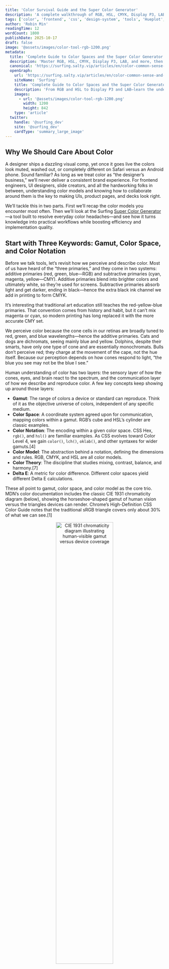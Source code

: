 ```yaml
---
title: 'Color Survival Guide and the Super Color Generator'
description: 'A complete walkthrough of RGB, HSL, CMYK, Display P3, LAB, and more, paired with Surfing Super Color Generator workflows that help developers, designers, and presenters collaborate on color.'
tags: ['color', 'frontend', 'css', 'design-system', 'tools', 'Hueplot', 'Super Color Generator']
author: 'Robin Min'
readingTime: 12
wordCount: 1800
publishDate: 2025-10-17
draft: false
image: '@assets/images/color-tool-rgb-1200.png'
metadata:
  title: 'Complete Guide to Color Spaces and the Super Color Generator | Surfing'
  description: 'Master RGB, HSL, CMYK, Display P3, LAB, and more, then use the Surfing Super Color Generator to generate gradients, palettes, and multi-platform swatches in minutes.'
  canonical: 'https://surfing.salty.vip/articles/en/color-common-sense-and-tools'
  openGraph:
    url: 'https://surfing.salty.vip/articles/en/color-common-sense-and-tools'
    siteName: 'Surfing'
    title: 'Complete Guide to Color Spaces and the Super Color Generator'
    description: 'From RGB and HSL to Display P3 and LAB—learn the underlying models and conversion techniques, supported by the Surfing Super Color Generator for faster delivery.'
    images:
      - url: '@assets/images/color-tool-rgb-1200.png'
        width: 1200
        height: 842
    type: 'article'
  twitter:
    handle: '@surfing_dev'
    site: '@surfing_dev'
    cardType: 'summary_large_image'
---
```


## Why We Should Care About Color

A designer ships a dazzling visual comp, yet once it goes live the colors look muted, washed out, or completely different on Safari versus an Android phone. Sound familiar? As long as we treat color as “the designer’s business,” we’ll never deliver a consistent brand experience. For frontend engineers, UI designers, slide creators, and all the hardworking folks in between, understanding color models and knowing how to collaborate around them is the key to making UIs, product pages, and decks look right.

We’ll tackle this in two parts. First we’ll recap the color models you encounter most often. Then we’ll look at the Surfing [Super Color Generator](https://surfing.salty.vip/showcase/en/color-gradient-gen/)—a tool built to resolve everyday color headaches—and see how it turns knowledge into practical workflows while boosting efficiency and implementation quality.

## Start with Three Keywords: Gamut, Color Space, and Color Notation

Before we talk tools, let’s revisit how we perceive and describe color. Most of us have heard of the “three primaries,” and they come in two systems: additive primaries (red, green, blue—RGB) and subtractive primaries (cyan, magenta, yellow—CMY). Additive primaries blend into brighter colors and ultimately white, so they’re used for screens. Subtractive primaries absorb light and get darker, ending in black—hence the extra black ink channel we add in printing to form CMYK.

It’s interesting that traditional art education still teaches the red-yellow-blue primaries. That convention comes from history and habit, but it can’t mix magenta or cyan, so modern printing has long replaced it with the more accurate CMY set.

We perceive color because the cone cells in our retinas are broadly tuned to red, green, and blue wavelengths—hence the additive primaries. Cats and dogs are dichromats, seeing mainly blue and yellow. Dolphins, despite their smarts, have only one type of cone and are essentially monochromats. Bulls don’t perceive red; they charge at the movement of the cape, not the hue itself. Because our perception depends on how cones respond to light, “the blue you see may not be the blue I see.”

Human understanding of color has two layers: the sensory layer of how the cones, eyes, and brain react to the spectrum, and the communication layer of how we describe and reproduce color. A few key concepts keep showing up around those layers:

- **Gamut**: The range of colors a device or standard can reproduce. Think of it as the objective universe of colors, independent of any specific medium.
- **Color Space**: A coordinate system agreed upon for communication, mapping colors within a gamut. RGB’s cube and HSL’s cylinder are classic examples.
- **Color Notation**: The encoding within a given color space. CSS Hex, `rgb()`, and `hsl()` are familiar examples. As CSS evolves toward Color Level 4, we gain `color()`, `lch()`, `oklab()`, and other syntaxes for wider gamuts.[4]
- **Color Model**: The abstraction behind a notation, defining the dimensions and rules. RGB, CMYK, and HSL are all color models.
- **Color Theory**: The discipline that studies mixing, contrast, balance, and harmony.[7]
- **Delta E**: A metric for color difference. Different color spaces yield different Delta E calculations.

These all point to gamut, color space, and color model as the core trio. MDN’s color documentation includes the classic CIE 1931 chromaticity diagram (below), showing the horseshoe-shaped gamut of human vision versus the triangles devices can render. Chrome’s High-Definition CSS Color Guide notes that the traditional sRGB triangle covers only about 30% of what we can see.[1]

<div align="center">
  <img src="/assets/images/CIE1931xy_gamut_comparison.svg.png" alt="CIE 1931 chromaticity diagram illustrating human-visible gamut versus device coverage" style="width: 60%; max-width: 480px;">
</div>

Perception may be innate, but knowledge is built. Color spaces give us mathematical models for describing the attributes and relationships of color. Which space you pick depends on the application: sRGB for the web, CMYK for print, Rec.709 or Rec.2020 for video, and so on.

---

## Color Spaces and How They Interconvert

In practical frontend collaboration, think of color as a pipeline: **confirm the target gamut (sRGB only or extending to Display P3), agree on the working color space (RGB, HSL, LAB, etc.), and decide how the code will encode the values.** With that pipeline in place, cross-device display, wide-gamut assets, and chart palettes all have a shared foundation, and “we couldn’t reproduce the design” stops being an excuse.

Once that pipeline is clear, the color model becomes the blueprint for how a specific space encodes colors. One model typically maps to one space, and the space dictates the notations available—RGB’s Cartesian cube yields `rgb()` and Hex, HSL’s cylinder gives us `hsl()`/`hsla()`, and so on. For each model we’ll follow the same playbook: understand the model, see how the space and notation connect, and note the engineering gotchas.

### A Brief History of Common Color Spaces

If color spaces are maps, then the coordinate systems we rely on are the trails blazed by earlier explorers. In the 1930s the CIE introduced the CIE 1931 chromaticity diagram, essentially drawing the “geographical boundaries” of visible light and becoming the starting point for gamut discussions.[3] Jump to 1996, when Microsoft and HP proposed the **sRGB** standard, giving displays, operating systems, and early web graphics a shared baseline—and letting frontend engineers and UI designers pass colors across devices reliably.[3][4]

Next came **Adobe RGB** in 1998, expanding coverage—especially greener cyans—for the print world. In 2015 Apple brought the film industry’s DCI-P3 gamut to consumer hardware with **Display P3**, turning it into the hot topic in wide-gamut debates.[4] Looking ahead we have **Rec.2020/BT.2100**, targeting HDR and 8K. It hasn’t fully landed on the web yet, but anyone building presentations or video content should keep an eye on it.[4]

This timeline mirrors how collaboration practices have evolved. UI designers choose display gamuts in Figma, developers implement fallbacks in code, and slide creators verify whether the projector supports the same standards. Knowing these milestones helps you diagnose why a deck looks different on a meeting-room screen and equips you for conversations about wide-gamut deliverables with the brand team.

We often depict color spaces as rings or bars, but we can also pick solid shapes that reflect a model’s geometry: RGB’s cube, HSL/HSV’s cylinders, and the more complex forms of the Munsell system.

<div style="display: grid; grid-template-columns: repeat(2, 1fr);">
  <img src="/assets/images/RGB_Cube.png" width="420" style="margin: 2px 0 2px 0;" alt="RGB color cube" />
  <img src="/assets/images/HSL_cylinder.png" width="420" style="margin: 2px 0 2px 0;" alt="HSL cylinder" />
  <img src="/assets/images/HSV_cylinder.png" width="420" style="margin: 2px 0 2px 0;" alt="HSV cylinder" />
  <img src="/assets/images/Munsell_cylindrical.png" width="420" style="margin: 2px 0 2px 0;" alt="Munsell color system structure" />
</div>

### Common Color-Space Conversions

Because color spaces describe gamut, we naturally want to move between them. Most common spaces have deterministic—or near-linear—conversion paths, but their ranges differ, so some conversions aren’t perfectly symmetrical. Knowing that keeps expectations realistic.

Here are the conversions you’ll encounter most often in cross-functional work. The shared game plan is: **separate the color components, linearize the data, then re-encode using the destination space’s matrix or functions.**[5][7]

- **sRGB ↔ Linear sRGB**: CSS or Canvas lighting, gradients, and blend modes require converting gamma-compressed sRGB to the linear space (`srgb` → `srgb-linear`) before rendering, then applying gamma again afterward. That’s how you avoid uneven brightness in engines and animation tooling.[5]

```python
# sRGB values normalized to [0, 1]
if (c_srgb <= 0.04045):
  c_linear = c_srgb / 12.92
else:
  c_linear = ((c_srgb + 0.055) / 1.055) ** 2.4

# Convert back after rendering
if (c_linear <= 0.0031308):
  c_srgb = 12.92 * c_linear
else:
  c_srgb = 1.055 * (c_linear ** (1 / 2.4)) - 0.055
```

  *When to use it*: gradient interpolation, Canvas/WebGL lighting, CSS `mix-blend-mode` math, and any animation pipeline that expects linear light.

- **sRGB ↔ Display P3**: Tools convert colors through an intermediate space such as XYZ or LAB, then project onto the destination gamut using primary vectors. Surfing’s tool and most design apps follow this flow, so designers can hand off Display P3 swatches and developers can implement them with `color(display-p3 …)` without guesswork.[4]

```python
# Linear sRGB to XYZ (D65)
|X|   |0.4124564 0.3575761 0.1804375| |R_lin|
|Y| = |0.2126729 0.7151522 0.0721750|*|G_lin|
|Z|   |0.0193339 0.1191920 0.9503041| |B_lin|

# XYZ to linear Display P3
|R_p3_lin|   | 2.4934969 -0.9313836 -0.4027108| |X|
|G_p3_lin| = |-0.8294889  1.7626640  0.0236247|*|Y|
|B_p3_lin|   | 0.0358458 -0.0761724  0.9568845| |Z|

# Apply the Display P3 gamma curve (≈2.4 exponent)
```

  *When to use it*: wide-gamut themes for iOS/macOS, HDR-ready marketing assets, slide decks that must shine on modern projectors, or anywhere you combine saturated gradients with sRGB fallbacks.

- **RGB ↔ CMYK**: Print workflows rely on ICC profiles, generate a black (K) channel, and respect total ink limits. Run colors through this step ahead of time to avoid “the brochure came back muted” surprises.[7]

```python
# Assume RGB components normalized to [0, 1]
K = 1 - max(R, G, B)
if K < 1:
  C = (1 - R - K) / (1 - K)
  M = (1 - G - K) / (1 - K)
  Y = (1 - B - K) / (1 - K)
else:
  C = M = Y = 0

# CMYK -> RGB
R = (1 - C) * (1 - K)
G = (1 - M) * (1 - K)
B = (1 - Y) * (1 - K)
```

  *When to use it*: brand teams switching between on-screen and print collateral, preflight checks for brochures or swag, and presentations that also need printable handouts.

- **RGB/HSL ↔ LAB/LCH**: Converting through XYZ pays off when you need accessible contrast, palette harmonization, or consistent readability on both projectors and LCDs.[4][7]

```python
# XYZ -> LAB (reference white D65)
fx = f(X / Xn)
fy = f(Y / Yn)
fz = f(Z / Zn)
L = 116 * fy - 16
A = 500 * (fx - fy)
B = 200 * (fy - fz)

# LAB -> LCH
C = sqrt(A**2 + B**2)
H = atan2(B, A)  # degrees, 0°–360°
```

  *When to use it*: WCAG contrast audits, dark-mode tuning, cross-device readability checks, and calculating ΔE when aligning color tokens with physical samples.

- **HSL ↔ RGB**: HSL maps closely to human intuition about brightness, making it ideal for building tone ladders or dark-mode palettes.

```python
# Forward (HSL → RGB)
C = (1 - abs(2 * L - 1)) * S
X = C * (1 - abs((H / 60) % 2 - 1))
m = L - C / 2

sector = int(H // 60) % 6
if sector == 0:
  r1, g1, b1 = C, X, 0
elif sector == 1:
  r1, g1, b1 = X, C, 0
elif sector == 2:
  r1, g1, b1 = 0, C, X
elif sector == 3:
  r1, g1, b1 = 0, X, C
elif sector == 4:
  r1, g1, b1 = X, 0, C
else:
  r1, g1, b1 = C, 0, X

R, G, B = r1 + m, g1 + m, b1 + m

# Reverse (RGB → HSL)
max_rgb = max(R, G, B)
min_rgb = min(R, G, B)
delta = max_rgb - min_rgb
L = (max_rgb + min_rgb) / 2
S = delta / (1 - abs(2 * L - 1)) if delta else 0

if delta == 0:
  H = 0
elif max_rgb == R:
  H = 60 * (((G - B) / delta) % 6)
elif max_rgb == G:
  H = 60 * (((B - R) / delta) + 2)
else:
  H = 60 * (((R - G) / delta) + 4)
```

  *When to use it*: CSS variable-based theming, generating consistent hover/active/disabled states, and building slide templates with graded emphasis colors.

- **HSV ↔ RGB**: HSV is intuitive for color wheels or adjusting base colors plus highlights, since Value directly controls brightness.

```python
# Forward (HSV → RGB)
C = V * S
X = C * (1 - abs((H / 60) % 2 - 1))
m = V - C

sector = int(H // 60) % 6
if sector == 0:
  r1, g1, b1 = C, X, 0
elif sector == 1:
  r1, g1, b1 = X, C, 0
elif sector == 2:
  r1, g1, b1 = 0, C, X
elif sector == 3:
  r1, g1, b1 = 0, X, C
elif sector == 4:
  r1, g1, b1 = X, 0, C
else:
  r1, g1, b1 = C, 0, X

R, G, B = r1 + m, g1 + m, b1 + m

# Reverse (RGB → HSV)
max_rgb = max(R, G, B)
min_rgb = min(R, G, B)
delta = max_rgb - min_rgb
V = max_rgb
S = delta / max_rgb if max_rgb else 0

if delta == 0:
  H = 0
elif max_rgb == R:
  H = 60 * (((G - B) / delta) % 6)
elif max_rgb == G:
  H = 60 * (((B - R) / delta) + 2)
else:
  H = 60 * (((R - G) / delta) + 4)
```

  *When to use it*: interactive color pickers, gradient editors, highlight/shadow adjustments in JS, and quickly testing alternate highlight colors for slide decks.

Memorize these patterns and color conversations stop sounding like different species talking past each other. A simple rule of thumb: **whoever understands the target device best owns the conversion.** Designers or teammates closest to the device confirm the gamut and supply swatches; frontend developers retain wide-gamut values with CSS Color Level 4 syntax while offering sRGB fallbacks; the print or brand team handles the CMYK end. Treat these conversions as your cross-medium dictionary.

---

## Color Models Frontend Developers See All the Time

Now that the fundamentals and conversions are squared away, let’s map everyday frontend terminology back to them.

### RGB & Hex: The Native Tongue of Screens

- **RGB is the default mixing model for screens**, with red, green, and blue channels ranging from 0–255. CSS `rgb()`/`rgba()`, Canvas, and WebGL all use this logic.
- **Hex is just RGB in base 16**—`#FF5500` equals `rgb(255, 85, 0)`. Because it’s concise and universally supported, design handoffs almost always deliver hex values.
- **Watch the gamma**: To produce smooth gradients or control brightness, linearize the values (convert sRGB to linear RGB) before interpolation; otherwise highlights look dull compared with the mock-up.

### HSL / HSV: Bring Color Tweaks Closer to Human Perception

- **HSL (Hue, Saturation, Lightness)** splits color into hue, saturation, and lightness, making it straightforward to control a sequence of tones—keep hue fixed and adjust lightness for a tonal ladder.
- **HSV (Hue, Saturation, Value)** shines when you’re building color wheels or manipulating base colors plus highlights; Value maps directly to brightness.
- **CSS ships `hsl()` but still lacks a native `hsv()` function** (CSS Color Level 4 doesn’t define one).[4] If you need HSV, convert it to RGB/HSL via JavaScript or a tool before rendering. Slide creators can leverage HSL steps to quickly produce title, subtitle, and accent tiers.

### Color Spaces: sRGB, display-p3, and Beyond

- **Why care about color spaces?** Color models describe how values are arranged, while color spaces define the real-world gamut those values live in. MDN’s [glossary entry](https://developer.mozilla.org/en-US/docs/Glossary/Color_space) and Wikipedia’s [color space](https://en.wikipedia.org/wiki/Color_space) article summarize the relationship clearly.[2][3]
- **The web still defaults to sRGB**: `<hex-color>`, `rgb()`, and `hsl()` all live in sRGB, guaranteeing cross-browser stability.
- **display-p3 and other wide gamuts are on the rise**: On supporting browsers you can render richer colors with `color(display-p3 r g b)` and supply fallbacks via `@media (color-gamut: p3)`.[6]
- **Relative colors and linear spaces**: The CSS `color()` function lets you derive new values from existing ones, while `srgb-linear` is perfect for lighting and gradient math.[5]
- **Pipeline tip**: When reviewing design handoffs, always ask, “Is this palette Display P3?” Decide whether you need conversion or sRGB fallbacks before coding.

### CMYK: Don’t Ignore It When Printing

- Even if you mostly ship screens, collaborating with marketing or printing collateral means dealing with **CMYK (cyan, magenta, yellow, black)**.
- **RGB → CMYK is lossy**; neon hues often lose saturation on paper. Simulate conversions early or ask designers for alternate palettes.
- Surfing’s tool can generate CMYK values and flag “out of gamut” colors so you don’t discover issues after files reach the print shop.[8]

### LAB / LCH: When Accessibility Matters

- **LAB is grounded in human perception**, and ΔE (color difference) is calculated in this space.[7] If you need to know how distinct two colors feel to human eyes, LAB is your friend.
- **LCH (Lightness, Chroma, Hue)** is LAB in polar coordinates. CSS Color Level 4 is adding `lch()`, which is more perceptually uniform than HSL and great for gradients or contrast control.[4]
- When you tune dark mode, audit WCAG contrast, or ensure presentations remain legible on both projectors and LCDs, LAB/LCH deliver more reliable results than raw RGB.

Feeling familiar again? Once you grasp how these concepts relate, the frontend color jargon you see every day becomes much easier to navigate.

### Color Management and Accessibility Tips

- **ICC profiles**: Device gamuts vary wildly (sRGB, Display P3, etc.), so the hero color in a design mock-up might shift on lower-end displays. Chrome already supports `color(display-p3 …)`, but pair it with fallbacks for stability.[6]
- **Contrast**: WCAG AA requires text-to-background contrast of at least 4.5:1. Surfing’s tool can calculate it—no need to punch formulas manually.[8]
- **Color-vision simulation**: Always test palettes against color-vision deficiencies, especially for charts and status indicators.

<div class="codepen-embed-wrap" style="height: 600px; width: 100%">
<iframe allow="camera; clipboard-read; clipboard-write; encrypted-media; geolocation; microphone; midi;" loading="lazy" src="https://hueplot.ardov.me" style="height: 100%; width: 100%; border: 0;" data-title="Pen zdgXJj by meodai on Codepen">Visit <a href="https://hueplot.ardov.me">the site Hueplot</a></iframe></div>

Hueplot is an open-source tool that flattens hue and saturation across different color spaces so you can inspect a palette’s distribution in `sRGB`, `OKLCH`, and beyond. Frontend engineers can verify whether gradient curves feel smooth, while designers and slide makers can anticipate whether colors cluster in one quadrant or turn gray on projectors. The recommended flow: import candidate colors → switch color spaces to inspect → fine-tune parameters in the Surfing tool and export code or swatches to close the loop from inspiration to delivery.

---

## Surfing Super Color Generator in Practice

The theory above outlines the variables you need to watch. Surfing’s [Super Color Generator](https://surfing.salty.vip/showcase/en/color-gradient-gen/) was designed to bring those variables together in one interface so designers, developers, and data-visualization engineers can explore, calibrate, and export colors side by side.[8] Whether you’re copying a Figma palette or upgrading design tokens to wide gamut, the tool keeps the workflow tight.

Here’s how it connects the dots.

### 1. RGB/Hex Gradient Panel: Smooth the Steps Before You Write CSS

![Surfing Super Color Generator – RGB gradient panel](@assets/images/color-tool-rgb-1200.png)

- **Problem it solves**: Generate gradient sequences from two endpoints, adjust segment counts, and verify smooth transitions before touching code.
- **Core experience**: Start/end colors, segment count, and class-name prefixes share the same screen. Outputs include hex arrays, CSS classes, and copy buttons.
- **Best for**: Background gradients, chart scales, button hover ladders, and slide backgrounds. Dial it in here, then paste back into your design system or presentation template.
- **Tip**: When the gradient has many stops, check whether luminance is linear. If needed, drop the generated hex values into a LAB/LCH tool to inspect ΔE.

### 2. HSL/HSV Panel: Keep Hue Aligned While Tweaking Lightness

- **Interaction**: Pick a base color, adjust hue step, saturation, and lightness/value. The tool renders a row of swatches and supplies `hsl()` or hex values.
- **Developer bonus**: Perfect for theming, hover/active/disabled states, or JavaScript logic that computes colors on the fly.
- **Extra value**: HSL output plugs straight into CSS variables, and HSV results convert to RGB/hex in one click—no manual math. Slide creators can instantly produce tiered palettes for headings, subheads, and highlights.

### 3. CMYK Panel: Predict Whether Print Can Handle It

- Enter CMYK values to see the matching hex code and check whether the color falls outside common printer gamuts.
- If you manage brand sites or marketing pages and also need printed collateral, running colors through this panel keeps the design from falling apart offline.

### 4. Advanced Harmonies: Auto-Generate Harmonious Palettes

![Surfing Super Color Generator – Harmony panel](@assets/images/color-tool-harmony.png)

- **Coverage**: Supports analogous, complementary, split, triadic, tetradic, and other harmony rules.
- **Why engineers care**: When you need a quick MVP look without a dedicated designer, harmonies provide a reliable palette instantly.
- **Pro tip**: Combine the exported colors with CSS variables—`--color-primary`, `--color-accent`, and so on—to slot them into component libraries or presentation themes.

### 5. Data Visualization Presets: Color Emergency Kit for Charts

- Generates Sequential, Diverging, and Qualitative palettes in one shot, complete with usage notes.
- Working with ECharts, D3, or BI dashboards? These palettes prevent rainbow chaos and stay color-blind friendly.

### 6. Code Export, Class Prefixes, Copy UX

- Every panel lets you customize class-name prefixes such as `palette-brand-100`, making it easy to adopt in Tailwind or proprietary design-token systems.
- One-click copying for CSS and JSON accelerates drops into component libraries or Storybook.
- If you script automation, treat the exported JSON as source data and wire it into your build pipeline.

### 7. Color-Vision Simulation & Print Warnings: Sanity Checks Before Launch

- **Color-vision simulation**: Supports deuteranopia, protanopia, and more. Ideal for verifying charts and status labels before shipping, and for ensuring presentation decks stay legible.
- **CMYK warnings**: A warning means you need a print-safe fallback—don’t wait for the shop to call you back.

### 8. Suggested Collaboration Workflow

Whether you’re collaborating as a team or working solo, try this “role + action” flow:

- **Brand and UI designers**: Annotate primary and semantic colors in Figma or Sketch, and flag whether you need Display P3, CMYK, or projector-safe palettes.
- **Frontend engineers**: Rebuild gradients, state colors, and chart palettes in the Surfing tool, then export CSS variables or classes.
- **Data visualization/BI engineers**: Use harmony and data-viz modes to generate chart palettes, toggling color-vision simulation to check perception differences.
- **Slide and presentation creators**: Calibrate Keynote/PowerPoint palettes according to the venue’s gamut, and rely on CMYK warnings to anticipate cross-medium behavior.
- **Full-stack or indie developers**: If you don’t have a design partner, explore directly in the tool, export assets, and refine later with helpers like `color-mix()`.
- **Final QA**: Run color-vision simulation, contrast checks, and CMYK warnings as a last-mile sanity pass. Export print-ready swatches for marketing when needed.

---

## Closing Thoughts: Treat Color Systems as Engineering Assets

Color work isn’t mysticism, nor is it only a designer’s aesthetic duty. When frontend developers understand a handful of models and wield the right tooling, visual specs land consistently and color standards can become a reusable team asset.

Make Surfing’s [Super Color Generator](https://surfing.salty.vip/showcase/en/color-gradient-gen/) part of your routine: align on requirements, generate code during development, and run accessibility checks before launch. Over time your color system becomes easier to maintain—and far more professional.

Share this article with teammates, or host a workshop to get everyone comfortable treating color as an engineering topic.

## References

- 1. [Chrome Developer Docs – High-Definition CSS Color Guide](https://developer.chrome.com/docs/css-ui/high-definition-css-color-guide)
- 2. [MDN Docs – Color space](https://developer.mozilla.org/en-US/docs/Glossary/Color_space)
- 3. [Wikipedia – Color space](https://en.wikipedia.org/wiki/Color_space)
- 4. [web.dev – New CSS color spaces and functions across major engines](https://web.dev/blog/color-spaces-and-functions)
- 5. [MDN Docs – `color()`](https://developer.mozilla.org/en-US/docs/Web/CSS/color_value/color)
- 6. [MDN Docs – `@media (color-gamut)`](https://developer.mozilla.org/en-US/docs/Web/CSS/@media/color-gamut)
- 7. [Wikipedia – Color model](https://en.wikipedia.org/wiki/Color_model)
- 8. [Surfing – Super Color Generator](https://surfing.salty.vip/showcase/en/color-gradient-gen/)
